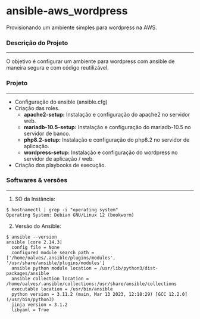 # ansible-aws_wordpress
Provisionando um ambiente simples para wordpress na AWS.

### Descrição do Projeto
---

O objetivo é configurar um ambiente para wordpress com ansible de maneira segura e com código reutilizável.

###  Projeto
---

* Configuração do ansible (ansible.cfg)
* Criação das roles.
  * **apache2-setup:** Instalação e configuração do apache2 no servidor web.
  * **mariadb-10.5-setup:** Instalação e configuração do mariadb-10.5 no servidor de banco.
  * **php8.2-setup:** Instalação e configuração do php8.2 no servidor de aplicação.
  * **wordpress-setup:** Instalação e configuração do wordpress no servidor de aplicação / web.
* Criação dos playbooks de execução.

### Softwares & versões
---

1. SO da Instância:
```
$ hostnamectl | grep -i "operating system"
Operating System: Debian GNU/Linux 12 (bookworm)
```

2. Versão do Ansible:
```
$ ansible --version
ansible [core 2.14.3]
  config file = None
  configured module search path = ['/home/oalves/.ansible/plugins/modules', '/usr/share/ansible/plugins/modules']
  ansible python module location = /usr/lib/python3/dist-packages/ansible
  ansible collection location = /home/oalves/.ansible/collections:/usr/share/ansible/collections
  executable location = /usr/bin/ansible
  python version = 3.11.2 (main, Mar 13 2023, 12:18:29) [GCC 12.2.0] (/usr/bin/python3)
  jinja version = 3.1.2
  libyaml = True
```
